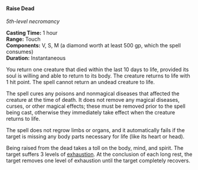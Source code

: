 #### Raise Dead
<!-- markdownlint-disable link-image-reference-definitions -->
[_metadata_:spell_name]:- "Raise Dead"
[_metadata_:spell_level]:- "5"
[_metadata_:spell_school]:- "necromancy"
[_metadata_:ritual]:- "false"
[_metadata_:casting_time_amount]:- "1"
[_metadata_:casting_time_unit]:- "hour"
[_metadata_:range]:- "Touch"
[_metadata_:target]:- "one creature that died within the last 10 days, excluding undead"
[_metadata_:components_verbal]:- "true"
[_metadata_:components_somatic]:- "true"
[_metadata_:components_material]:- "true"
[_metadata_:components_material_description]:- "a diamond worth at least 500 gp, which the spell consumes"
[_metadata_:components_material_cost]:- "500 gp"
[_metadata_:duration]:- "Instantaneous"
[_metadata_:concentration]:- "false"
[_metadata_:healing_formula]:- "1"
[_metadata_:compared_to_wotc_srd_5.1]:- "mechanics_same_wording_different"
[_metadata_:compared_to_a5e_srd]:- "mechanics_different_wording_different"
<!-- markdownlint-disable-next-line no-emphasis-as-heading -->
_5th-level necromancy_

**Casting Time:** 1 hour \
**Range:** Touch \
**Components:** V, S, M (a diamond worth at least 500 gp, which the spell consumes) \
**Duration:** Instantaneous

You return one creature that died within the last 10 days to life, provided its soul is willing and able to return to its body.
The creature returns to life with 1 hit point.
The spell cannot return an undead creature to life.

The spell cures any poisons and nonmagical diseases that affected the creature at the time of death.
It does not remove any magical diseases, curses, or other magical effects; these must be removed prior to the spell being cast, otherwise they immediately take effect when the creature returns to life.

The spell does not regrow limbs or organs, and it automatically fails if the target is missing any body parts necessary for life (like its heart or head).

Being raised from the dead takes a toll on the body, mind, and spirit.
The target suffers 3 levels of [exhaustion](#Conditions_exhaustion).
At the conclusion of each long rest, the target removes one level of exhaustion until the target completely recovers.

